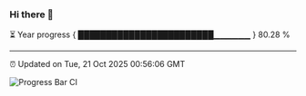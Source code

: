 ### Hi there 👋

⏳ Year progress { ████████████████████████▁▁▁▁▁▁ } 80.28 %

---

⏰ Updated on Tue, 21 Oct 2025 00:56:06 GMT

![Progress Bar CI](https://github.com/Shyam-Makwana/GitHub-Actions-Demo/workflows/Progress%20Bar%20CI/badge.svg)
